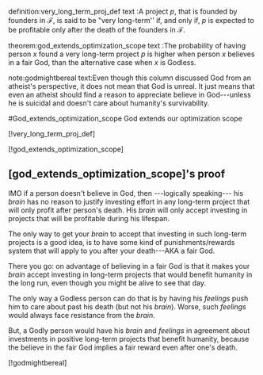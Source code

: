 definition:very_long_term_proj_def
text      :A project $p$, that is founded by founders in $\mathcal{F}$, is said
           to be "very long-term'' if, and only if, $p$ is expected to be
           profitable only after the death of the founders in $\mathcal{F}$.

theorem:god_extends_optimization_scope
text   :The probability of having person $x$ found a very long-term project $p$
        is higher when person $x$ believes in a fair God, than the alternative
        case when $x$ is Godless.

note:godmightbereal
text:Even though this column discussed God from an atheist's perspective, it
     does not mean that God is unreal.  It just means that even an atheist
     should find a reason to appreciate believe in God---unless he is suicidal
     and doesn't care about humanity's survivability.

#God_extends_optimization_scope God extends our optimization scope

[!very_long_term_proj_def]

[!god_extends_optimization_scope]

## [god_extends_optimization_scope]'s proof

IMO if a person doesn't believe in God, then ---logically speaking--- his
_brain_ has no reason to justify investing effort in any long-term project that
will only profit after person's death.  His _brain_ will only accept investing
in projects that will be profitable during his lifespan.

The only way to get your _brain_ to accept that investing in such long-term
projects is a good idea, is to have some kind of punishments/rewards system
that will apply to you after your death---AKA a fair God.

There you go:  on advantage of believing in a fair God is that it makes your
_brain_ accept investing in long-term projects that would benefit humanity in
the long run, even though you might be alive to see that day.

The only way a Godless person can do that is by having his _feelings_ push him
to care about past his death (but not his _brain_).  Worse, such _feelings_
would always face resistance from the _brain_.

But, a Godly person would have his _brain_ and _feelings_ in agreement about
investments in positive long-term projects that benefit humanity, because the
believe in the fair God implies a fair reward even after one's death.

[!godmightbereal]
